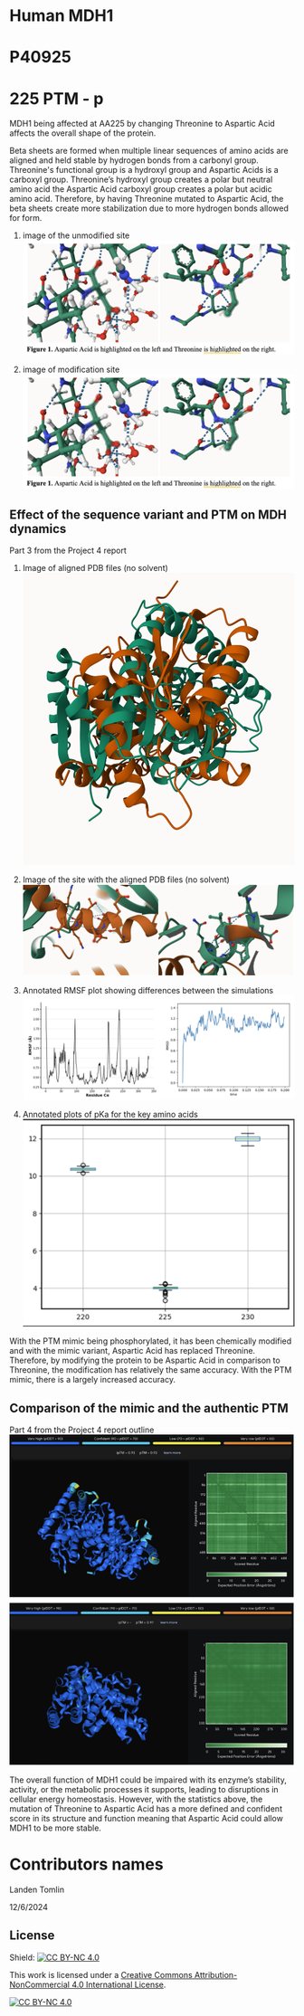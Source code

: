 # Human MDH1
# P40925
# 225 PTM - p


MDH1 being affected at AA225 by changing Threonine to Aspartic Acid affects the overall shape of the protein.

Beta sheets are formed when multiple linear sequences of amino acids are aligned and held stable by hydrogen bonds from a carbonyl group. Threonine's functional group is a hydroxyl group and Aspartic Acids is a carboxyl group. Threonine’s hydroxyl group creates a polar but neutral amino acid the Aspartic Acid carboxyl group creates a polar but acidic amino acid. Therefore, by having Threonine mutated to Aspartic Acid, the beta sheets create more stabilization due to more hydrogen bonds allowed for form.

1. image of the unmodified site
![Threonine is highlighted on the right where AA225 is located.](images/unmodified&modifiedsite.png)

2. image of modification site
![Aspartic Acid is highlighted on the left where Threonine has been replaced.](images/unmodified&modifiedsite.png)


## Effect of the sequence variant and PTM on MDH dynamics

Part 3 from the Project 4 report

1. Image of aligned PDB files (no solvent)
![PDB files of MDH1 unmodified and modified overlapping.](images/wholecompare.png)

2. Image of the site with the aligned PDB files (no solvent)
![PDB files of AA225 in unmodified and modified MDH1.](images/zoom.png)

3. Annotated RMSF plot showing differences between the simulations
![There are constant higher RMSD values indicating that there is a mores structural difference in the protein when Aspartic Acid is substituted. For the RMSF plot, there is less residue flexibility](images/rmsf&d.png)

4. Annotated plots of pKa for the key amino acids
![With Aspartic Acid substituted, the pka was significantly lower, indicating greater structural change.](images/pka.png)


With the PTM mimic being phosphorylated, it has been chemically modified and with the mimic variant, Aspartic Acid has replaced Threonine. Therefore, by modifying the protein to be Aspartic Acid in comparison to Threonine, the modification has relatively the same accuracy. With the PTM mimic, there is a largely increased accuracy. 



## Comparison of the mimic and the authentic PTM

Part 4 from the Project 4 report outline
![Alphafold comparison with PTMs for modified and mimic enzymes on MDH1.](images/mimic&PTM.png)

The overall function of MDH1 could be impaired with its enzyme’s stability, activity, or the metabolic processes it supports, leading to disruptions in cellular energy homeostasis. However, with the statistics above, the mutation of Threonine to Aspartic Acid has a more defined and confident score in its structure and function meaning that Aspartic Acid could allow MDH1 to be more stable.





# Contributors names
Landen Tomlin

12/6/2024

## License

Shield: [![CC BY-NC 4.0][cc-by-nc-shield]][cc-by-nc]

This work is licensed under a
[Creative Commons Attribution-NonCommercial 4.0 International License][cc-by-nc].

[![CC BY-NC 4.0][cc-by-nc-image]][cc-by-nc]

[cc-by-nc]: https://creativecommons.org/licenses/by-nc/4.0/
[cc-by-nc-image]: https://licensebuttons.net/l/by-nc/4.0/88x31.png
[cc-by-nc-shield]: https://img.shields.io/badge/License-CC%20BY--NC%204.0-lightgrey.svg


